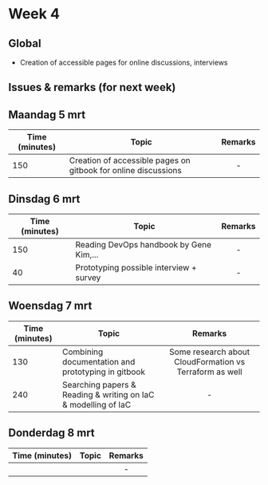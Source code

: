 # Week 4

## Global

- Creation of accessible pages for online discussions, interviews


## Issues & remarks (for next week)


## Maandag 5 mrt

| Time (minutes) | Topic                                     | Remarks |
|-----|------------------------------------------------------|:-------:|
| 150 | Creation of accessible pages on gitbook for online discussions |    -    |



## Dinsdag 6 mrt

| Time (minutes) | Topic                                     | Remarks |
|-----|------------------------------------------------------|:-------:|
| 150 | Reading DevOps handbook by Gene Kim,...              |    -    |
| 40  | Prototyping possible interview + survey              |    -    |


## Woensdag 7 mrt

| Time (minutes) | Topic                                     | Remarks |
|-----|------------------------------------------------------|:-------:|
| 130 | Combining documentation and prototyping in gitbook   | Some research about CloudFormation vs Terraform as well |
| 240 | Searching papers & Reading & writing on IaC & modelling of IaC |    -    |


## Donderdag 8 mrt

| Time (minutes) | Topic                                     | Remarks |
|-----|------------------------------------------------------|:-------:|
|  |               |    -    |



